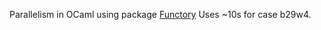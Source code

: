 Parallelism in OCaml using package [Functory](http://functory.lri.fr/About.html)
Uses ~10s for case b29w4.